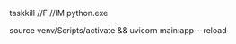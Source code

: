 taskkill //F //IM python.exe

<!-- Run project -->
source venv/Scripts/activate && uvicorn main:app --reload
